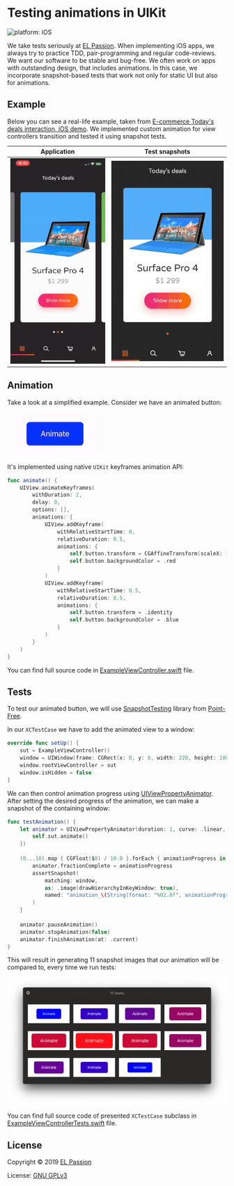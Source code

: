 # Testing animations in UIKit

![platform: iOS](https://img.shields.io/badge/platform-iOS-blue.svg)

We take tests seriously at [EL Passion](https://www.elpassion.com). When implementing iOS apps, we always try to practice TDD, pair-programming and regular code-reviews. We want our software to be stable and bug-free. We often work on apps with outstanding design, that includes animations. In this case, we incorporate snapshot-based tests that work not only for static UI but also for animations.

## Example

Below you can see a real-life example, taken from [E-commerce Today's deals interaction, iOS demo](https://github.com/elpassion/ecommerce-ios-demo). We implemented custom animation for view controllers transition and tested it using snapshot tests.

|Application|Test snapshots|
|:-:|:-:|
|![Ecommerce app](ecommerce_app.gif)|![Test snapshots](ecommerce_snapshots.gif)|

## Animation

Take a look at a simplified example. Consider we have an animated button:

![Button animation](button_animation.gif)

It's implemented using native `UIKit` keyframes animation API:

```swift
func animate() {
    UIView.animateKeyframes(
        withDuration: 2,
        delay: 0,
        options: [],
        animations: {
            UIView.addKeyframe(
                withRelativeStartTime: 0,
                relativeDuration: 0.5,
                animations: {
                    self.button.transform = CGAffineTransform(scaleX: 1.5, y: 1.5)
                    self.button.backgroundColor = .red
                }
            )
            UIView.addKeyframe(
                withRelativeStartTime: 0.5,
                relativeDuration: 0.5,
                animations: {
                    self.button.transform = .identity
                    self.button.backgroundColor = .blue
                }
            )
        }
    )
}
```

You can find full source code in [ExampleViewController.swift](ExampleViewController.swift) file.

## Tests

To test our animated button, we will use [SnapshotTesting](https://github.com/pointfreeco/swift-snapshot-testing) library from [Point-Free](https://www.pointfree.co).

In our `XCTestCase` we have to add the animated view to a window:

```swift
override func setUp() {
    sut = ExampleViewController()
    window = UIWindow(frame: CGRect(x: 0, y: 0, width: 220, height: 100))
    window.rootViewController = sut
    window.isHidden = false
}
```

We can then control animation progress using [UIViewPropertyAnimator](https://developer.apple.com/documentation/uikit/uiviewpropertyanimator). After setting the desired progress of the animation, we can make a snapshot of the containing window:


```swift
func testAnimation() {
    let animator = UIViewPropertyAnimator(duration: 1, curve: .linear, animations: {
        self.sut.animate()
    })

    (0...10).map { CGFloat($0) / 10.0 }.forEach { animationProgress in
        animator.fractionComplete = animationProgress
        assertSnapshot(
            matching: window,
            as: .image(drawHierarchyInKeyWindow: true),
            named: "animation_\(String(format: "%02.0f", animationProgress * 10))"
        )
    }

    animator.pauseAnimation()
    animator.stopAnimation(false)
    animator.finishAnimation(at: .current)
}
```

This will result in generating 11 snapshot images that our animation will be compared to, every time we run tests:

![Button animation snapshots](button_snapshots.png)

You can find full source code of presented `XCTestCase` subclass in [ExampleViewControllerTests.swift](ExampleViewControllerTests.swift) file.

## License

Copyright © 2019 [EL Passion](https://www.elpassion.com)

License: [GNU GPLv3](../../LICENSE)
